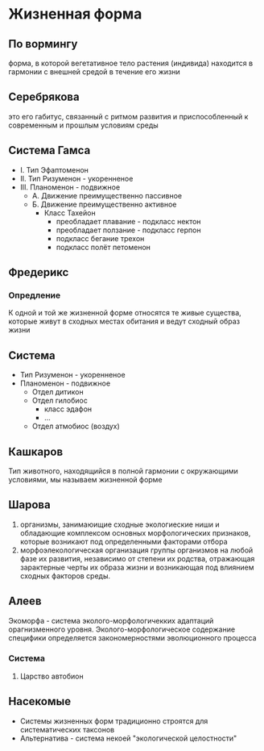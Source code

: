 # Жизненная форма

## По вормингу
форма, в которой вегетативное тело растения (индивида) находится в гармонии с внешней средой в течение его жизни

## Серебрякова
это его габитус, связанный с ритмом развития и приспособленный к современным и прошлым условиям среды

## Система Гамса

- I. Тип Эфаптоменон
- II. Тип Ризуменон - укоренненое
- III. Планоменон - подвижное
	- А. Движение преимущественно пассивное
	- Б. Движение преимущественно активное
		- Класс Тахейон
			- преобладает плавание - подкласс нектон
			- преобладает ползание - подкласс герпон
			- подкласс бегание трехон
			- подкласс полёт петоменон

## Фредерикс

### Опредление
К одной и той же жизненной форме относятся те живые существа, которые живут в сходных местах обитания и ведут сходный образ жизни

## Система
- Тип Ризуменон - укоренненое
- Планоменон - подвижное
	- Отдел дитикон
	- Отдел гилобиос
		- класс эдафон
		- ...
	- Отдел атмобиос (воздух)

## Кашкаров
Тип животного, находящийся в полной гармонии с окружающими условиями, мы называем жизненной форме

## Шарова

1. организмы, занимаюищие сходные экологиеские ниши и обладающие комплексом основных морфологических признаков, которые возникают под определенными факторами отбора
2. морфоэлекологическая организация группы организмов на любой фазе их развития, независимо от степени их родства, отражающая зарактерные черты их образа жизни и возникающая под влиянием сходных факторов среды.

## Алеев
Экоморфа - система эколого-морфологичекких адаптаций орагнизменного уровня. Эколого-морфологическое содержание специфики определяется закономерностями эволюционного процесса

### Система
1. Царство автобион

## Насекомые
- Системы жизненных форм традиционно строятся для систематических таксонов
- Альтернатива - система некоей "экологической целостности"